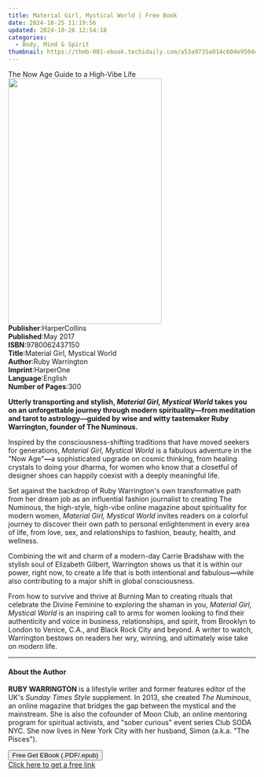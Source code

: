 ```yaml
---
title: Material Girl, Mystical World | Free Book
date: 2024-10-25 11:19:56
updated: 2024-10-26 12:54:18
categories:
  - Body, Mind & Spirit
thumbnail: https://thmb-001-ebook.techidaily.com/a53a9735a014c604e9504c744b15e886792058e863c968e0adf42e92d91bc8d9.jpg
---
```

<main id="book-container">
  <div class="flex flex-col">
    <div class="book-brief flex-1 py-6 px-4 sm:p-6 md:py-10 md:px-8">
      <!-- brief-->
      <div class="book-brief-main">The Now Age Guide to a High-Vibe Life</div>
    </div>
    <div
      class="book-meta-info flex-1 grid gap-4 col-start-1 col-end-3 row-start-1 sm:mb-6 sm:grid-cols-4 lg:gap-6 lg:col-start-2 lg:row-end-6 lg:row-span-6 lg:mb-0"
    >
      <div
        class="book-meta-info-left place-content-center mt-4 p-4 text-sm leading-6 col-start-2 col-span-2 dark:text-slate-400"
      >
        <img
          class="w-full h-500 object-cover rounded-lg sm:h-255 sm:col-span-2 lg:col-span-full"
          src="https://img-001-ebook.techidaily.com/f3b6ce8d29edf9e4e6b0eaf4a3182658bb6e5cf9337ff209e7734619029a52e5.jpg"
          alt=""
          width="312"
          height="500"
        />
      </div>
      <div
        class="book-meta-info-right mt-2 col-start-1 row-start-2 col-span-3 self-center"
      >
        <!-- meta data  -->
        <div class="flex flex-col px-4 md:px-8">
          <div class="flex-1">
            <strong>Publisher</strong>:<span class="px-2">HarperCollins</span>
          </div>
          <div class="flex-1">
            <strong>Published</strong>:<span class="px-2">May 2017</span>
          </div>
          <div class="flex-1">
            <strong>ISBN</strong>:<span class="px-2">9780062437150</span>
          </div>
          <div class="flex-1">
            <strong>Title</strong>:<span class="px-2"
              >Material Girl, Mystical World</span
            >
          </div>
          <div class="flex-1">
            <strong>Author</strong>:<span class="px-2">Ruby Warrington</span>
          </div>
          <div class="flex-1">
            <strong>Imprint</strong>:<span class="px-2">HarperOne</span>
          </div>
          <div class="flex-1">
            <strong>Language</strong>:<span class="px-2">English</span>
          </div>
          <div class="flex-1">
            <strong>Number of Pages</strong>:<span class="px-2">300</span>
          </div>
        </div>
      </div>
    </div>
    <div class="book-description flex-1 py-6 px-4 sm:p-6 md:py-10 md:px-8">
      <div class="book-description-main">
        <div accordion-content="" id="description">
          <p>
            <b
              >Utterly transporting and stylish,
              <i>Material Girl, Mystical World</i> takes you on an unforgettable
              journey through modern spirituality</b
            ><b>—</b
            ><b
              >from meditation and tarot to astrology—guided by wise and witty
              tastemaker Ruby Warrington, founder of The Numinous.</b
            >
          </p>
          <p>
            Inspired by the consciousness-shifting traditions that have moved
            seekers for generations, <i>Material Girl, Mystical World </i>is a
            fabulous adventure in the "Now Age"<b>—</b>a sophisticated upgrade
            on cosmic thinking, from healing crystals to doing your dharma, for
            women who know that a closetful of designer shoes can happily
            coexist with a deeply meaningful life.
          </p>
          <p>
            Set against the backdrop of Ruby Warrington's own transformative
            path from her dream job as an influential fashion journalist to
            creating The Numinous, the high-style, high-vibe online magazine
            about spirituality for modern women,
            <i>Material Girl, Mystical World</i> invites readers on a colorful
            journey to discover their own path to personal enlightenment in
            every area of life, from love, sex, and relationships to fashion,
            beauty, health, and wellness.
          </p>
          <p>
            Combining the wit and charm of a modern-day Carrie Bradshaw with the
            stylish soul of Elizabeth Gilbert, Warrington shows us that it is
            within our power, right now, to create a life that is both
            intentional and fabulous<b>—</b>while also contributing to a major
            shift in global consciousness.
          </p>
          <p>
            From how to survive and thrive at Burning Man to creating rituals
            that celebrate the Divine Feminine to exploring the shaman in you,
            <i>Material Girl, Mystical World </i>is an inspiring call to arms
            for women looking to find their authenticity and voice in business,
            relationships, and spirit, from Brooklyn to London to Venice, C.A.,
            and Black Rock City and beyond. A writer to watch, Warrington
            bestows on readers her wry, winning, and ultimately wise take on
            modern life.
          </p>
        </div>
        <div class="accordion-fader"></div>
      </div>
    </div>
    <div class="book-excerpts flex-1 py-6 px-4 sm:p-6 md:py-10 md:px-8">
      <!-- excerpts-->
      <div class="book-excerpts-main">
        <hr />
        <h4 class="placeholder placeholder-heading">
          <span>About the Author</span>
        </h4>
        <p></p>
        <p>
          <b>RUBY WARRINGTON</b> is a lifestyle writer and former features
          editor of the UK's <i>Sunday Times Style </i>supplement. In 2013, she
          created <i>The Numinous</i>, an online magazine that bridges the gap
          between the mystical and the mainstream. She is also the cofounder of
          Moon Club, an online mentoring program for spiritual activists, and
          "sober curious" event series Club SODA NYC. She now lives in New York
          City with her husband, Simon (a.k.a. "The Pisces").
        </p>
        <p></p>
      </div>
    </div>
    <div
      class="book-about-author flex-1 py-6 px-4 sm:p-6 md:py-10 md:px-8"
    ></div>
    <div class="book-free-get flex-1 py-6 px-4 sm:p-6 md:py-10 md:px-8">
      <button
        id="btn-free-get"
        class="bg-blue-500 hover:bg-blue-700 text-white font-bold py-2 px-4 rounded"
      >
        Free Get EBook (.PDF/.epub)
      </button>
      <div id="countdown-display" class="px-2 text-lg mt-2"></div>
      <a
        id="free-link"
        class="hidden bg-blue-500 hover:bg-blue-700 text-white font-bold py-2 px-4 rounded"
        href="https://www.ebooks.com/en-us/book/211350932/material-girl-mystical-world/ruby-warrington/"
        target="_blank"
        >Click here to get a free link</a
      >
    </div>
    <script>
      let countdownTime = 0;
      let countdownInterval = null;
      document
        .getElementById('btn-free-get')
        .addEventListener('click', startCountdown);
      function startCountdown() {
        countdownTime = new Date().getTime() + 60000 * 3;
        countdownInterval = setInterval(updateCountdown, 1000);
        document.getElementById('btn-free-get').disabled = true;
        document
          .getElementById('btn-free-get')
          .classList.add('bg-gray-500', 'cursor-not-allowed');
      }
      function updateCountdown() {
        let currentTime = new Date().getTime();
        let timeLeft = countdownTime - currentTime;
        let secondsLeft = Math.floor(timeLeft / 1000);
        document.getElementById('countdown-display').innerHTML =
          `Remaining time: ${secondsLeft} seconds.`;
        if (secondsLeft <= 0) {
          clearInterval(countdownInterval);
          document.getElementById('btn-free-get').classList.add('hidden');
          document.getElementById('free-link').classList.remove('hidden');
          document.getElementById('countdown-display').innerHTML = '';
        }
      }
    </script>
  </div>
</main>
